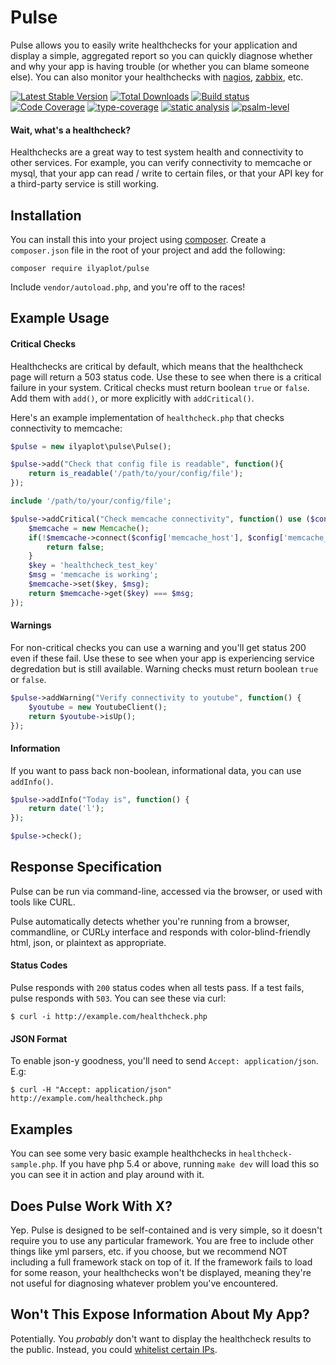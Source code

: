 # Pulse

Pulse allows you to easily write healthchecks for your application and display a simple, aggregated report so you can quickly diagnose whether and why your app is having trouble (or whether you can blame someone else). You can also monitor your healthchecks with [nagios](http://www.nagios.org/), [zabbix](http://www.zabbix.com/), etc.

[![Latest Stable Version](https://poser.pugx.org/yiisoft/validator/v/stable.png)](https://packagist.org/packages/ilyaplot/pulse)
[![Total Downloads](https://poser.pugx.org/ilyaplot/pulse/downloads.png)](https://packagist.org/packages/ilyaplot/pulse)
[![Build status](https://github.com/ilyaplot/pulse/workflows/build/badge.svg)](https://github.com/ilyaplot/pulse/actions?query=workflow%3Abuild)
[![Code Coverage](https://codecov.io/gh/ilyaplot/pulse/branch/master/graph/badge.svg)](https://codecov.io/gh/ilyaplot/pulse)
[![type-coverage](https://shepherd.dev/github/ilyaplot/pulse/coverage.svg)](https://shepherd.dev/github/ilyaplot/pulse)
[![static analysis](https://github.com/ilyaplot/pulse/workflows/static%20analysis/badge.svg)](https://github.com/ilyaplot/pulse/actions?query=workflow%3A%22static+analysis%22)
[![psalm-level](https://shepherd.dev/github/ilyaplot/pulse/level.svg)](https://shepherd.dev/github/ilyaplot/pulse)

#### Wait, what's a healthcheck?

Healthchecks are a great way to test system health and connectivity to other services. For example, you can verify connectivity to memcache or mysql, that your app can read / write to certain files, or that your API key for a third-party service is still working.

## Installation

You can install this into your project using [composer](http://getcomposer.org/doc/00-intro.md#installation-nix). Create a `composer.json` file in the root of your project and add the following:

```
composer require ilyaplot/pulse
```

Include `vendor/autoload.php`, and you're off to the races!

## Example Usage

#### Critical Checks

Healthchecks are critical by default, which means that the healthcheck page will return a 503 status code. Use these to see when there is a critical failure in your system. Critical checks must return boolean `true` or `false`. Add them with `add()`, or more explicitly with `addCritical()`.

Here's an example implementation of `healthcheck.php` that checks connectivity to memcache:

```php
$pulse = new ilyaplot\pulse\Pulse();

$pulse->add("Check that config file is readable", function(){
	return is_readable('/path/to/your/config/file');
});

include '/path/to/your/config/file';

$pulse->addCritical("Check memcache connectivity", function() use ($config) {
	$memcache = new Memcache();
	if(!$memcache->connect($config['memcache_host'], $config['memcache_port'])){
		return false;
	}
	$key = 'healthcheck_test_key'
	$msg = 'memcache is working';
	$memcache->set($key, $msg);
	return $memcache->get($key) === $msg;
});
```

#### Warnings

For non-critical checks you can use a warning and you'll get status 200 even if these fail. Use these to see when your app is experiencing service degredation but is still available. Warning checks must return boolean `true` or `false`.

```php
$pulse->addWarning("Verify connectivity to youtube", function() {
	$youtube = new YoutubeClient();
	return $youtube->isUp();
});
```

#### Information

If you want to pass back non-boolean, informational data, you can use `addInfo()`.

```php
$pulse->addInfo("Today is", function() {
	return date('l');
});

$pulse->check();
```

## Response Specification

Pulse can be run via command-line, accessed via the browser, or used with tools like CURL.

Pulse automatically detects whether you're running from a browser, commandline, or CURLy interface and responds with color-blind-friendly html, json, or plaintext as appropriate.

#### Status Codes

Pulse responds with `200` status codes when all tests pass. If a test fails, pulse responds with `503`. You can see these via curl:

	$ curl -i http://example.com/healthcheck.php

#### JSON Format

To enable json-y goodness, you'll need to send `Accept: application/json`. E.g:

	$ curl -H "Accept: application/json" http://example.com/healthcheck.php

## Examples

You can see some very basic example healthchecks in `healthcheck-sample.php`. If you have php 5.4 or above, running `make dev` will load this so you can see it in action and play around with it.

## Does Pulse Work With X?

Yep. Pulse is designed to be self-contained and is very simple, so it doesn't require you to use any particular framework. You are free to include other things like yml parsers, etc. if you choose, but we recommend NOT including a full framework stack on top of it. If the framework fails to load for some reason, your healthchecks won't be displayed, meaning they're not useful for diagnosing whatever problem you've encountered.

## Won't This Expose Information About My App?

Potentially. You *probably* don't want to display the healthcheck results to the public. Instead, you could [whitelist certain IPs](http://httpd.apache.org/docs/2.2/howto/access.html).
